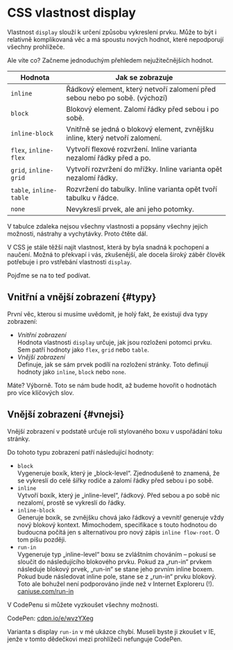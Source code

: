 # CSS vlastnost display

Vlastnost `display` slouží k určení způsobu vykreslení prvku. Může to být i relativně komplikovaná věc a má spoustu nových hodnot, které nepodporují všechny prohlížeče.

Ale víte co? Začneme jednoduchým přehledem nejužitečnějších hodnot.

| Hodnota                   |  Jak se zobrazuje |
|---------------------------|-------------------|
| `inline`                  |  Řádkový element, který netvoří zalomení před sebou nebo po sobě. (výchozí)        |
| `block`                   |  Blokový element. Zalomí řádky před sebou i po sobě. |
| `inline-block`            |  Vnitřně se jedná o blokový element, zvnějšku inline, který netvoří zalomení.                 |
| `flex`, `inline-flex`     |  Vytvoří flexové rozvržení. Inline varianta nezalomí řádky před a po.  |
| `grid`, `inline-grid`     |  Vytvoří rozvržení do mřížky. Inline varianta opět nezalomí řádky.  |
| `table`, `inline-table`   |  Rozvržení do tabulky. Inline varianta opět tvoří tabulku v řádce.  |
| `none`                    |  Nevykreslí prvek, ale ani jeho potomky.  |

V tabulce zdaleka nejsou všechny vlastnosti a popsány všechny jejich možnosti, nástrahy a vychytávky. Proto čtěte dál.

V CSS je stále těžší najít vlastnost, která by byla snadná k pochopení a naučení. Možná to překvapí i vás, zkušenější, ale docela široký záběr člověk potřebuje i pro vstřebání vlastnosti `display`.

Pojďme se na to teď podívat.

## Vnitřní a vnější zobrazení {#typy}

První věc, kterou si musíme uvědomit, je holý fakt, že existují dva typy zobrazení:

- _Vnitřní zobrazení_  
Hodnota vlastnosti `display` určuje, jak jsou rozloženi potomci prvku. Sem patří hodnoty jako `flex`, `grid` nebo `table`.
- _Vnější zobrazení_  
Definuje, jak se sám prvek podílí na rozložení stránky. Toto definují hodnoty jako `inline`, `block` nebo `none`.

Máte? Výborně. Toto se nám bude hodit, až budeme hovořit o hodnotách pro více klíčových slov.

## Vnější zobrazení {#vnejsi}

Vnější zobrazení v podstatě určuje roli stylovaného boxu v uspořádání toku stránky.

Do tohoto typu zobrazení patří následující hodnoty:

- `block`  
Vygeneruje boxík, který je „block-level“. Zjednodušeně to znamená, že se vykreslí do celé šířky rodiče a zalomí řádky před sebou i po sobě.
- `inline`  
Vytvoří boxík, který je „inline-level“, řádkový. Před sebou a po sobě nic nezalomí, prostě se vykreslí do řádky.
- `inline-block`  
Generuje boxík, se zvnějšku chová jako řádkový a vevnitř generuje vždy nový blokový kontext. Mimochodem, specifikace s touto hodnotou do budoucna počítá jen s alternativou pro nový zápis `inline flow-root`. O tom píšu později.
- `run-in`  
Vygeneruje typ „inline-level“ boxu se zvláštním chováním – pokusí se sloučit do následujícího blokového prvku. Pokud za „run-in“ prvkem následuje blokový prvek, „run-in“ se stane jeho prvním inline boxem. Pokud bude následovat inline pole, stane se z „run-in“ prvku blokový. Toto ale bohužel není podporováno jinde než v Internet Exploreru (!). [caniuse.com/run-in](https://caniuse.com/run-in)

V CodePenu si můžete vyzkoušet všechny možnosti.

CodePen: [cdpn.io/e/wvzYXeg](https://codepen.io/machal/pen/wvzYXeg?editors=0000)

Varianta s display `run-in` v mé ukázce chybí. Museli byste ji zkoušet v IE, jenže v tomto dědečkovi mezi prohlížeči nefunguje CodePen.

<!-- 

## Vnitřní zobrazení {#vnitrni}

## Generování boxů se značkami: `list-item` {#list-item}

## Typy zobrazení pro vnitřní rozvržení: `table-*` a `ruby-*` {#table-ruby}

## Generování boxů: `none` a `contents` {#none-contents}

## Hodnoty s více klíčovými slovy {#multi-keyword}

## Podpora {#podpora}

 -->

